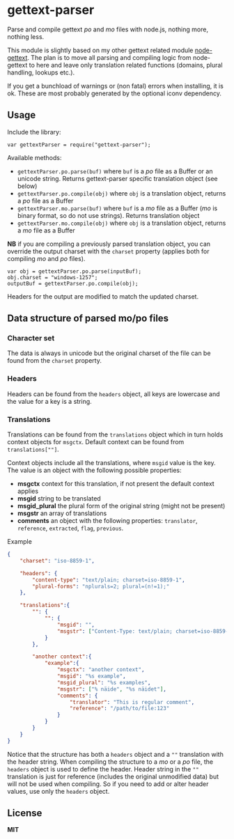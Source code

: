 gettext-parser
==============

Parse and compile gettext *po* and *mo* files with node.js, nothing more, nothing less.

This module is slightly based on my other gettext related module [node-gettext](https://github.com/andris9/node-gettext). The plan is to move all parsing and compiling logic from node-gettext to here and leave only translation related functions (domains, plural handling, lookups etc.). 

If you get a bunchload of warnings or (non fatal) errors when installing, it is ok. These are most probably generated by the optional iconv dependency.

## Usage

Include the library:

    var gettextParser = require("gettext-parser");

Available methods:

  * `gettextParser.po.parse(buf)` where `buf` is a *po* file as a Buffer or an unicode string. Returns gettext-parser specific translation object (see below)
  * `gettextParser.po.compile(obj)` where `obj` is a translation object, returns a *po* file as a Buffer  
  * `gettextParser.mo.parse(buf)` where `buf` is a *mo* file as a Buffer (*mo* is binary format, so do not use strings). Returns translation object
  * `gettextParser.mo.compile(obj)` where `obj` is a translation object, returns a *mo* file as a  Buffer

**NB** if you are compiling a previously parsed translation object, you can override the output charset with the `charset` property (applies both for compiling *mo* and *po* files).

    var obj = gettextParser.po.parse(inputBuf);
    obj.charset = "windows-1257";
    outputBuf = gettextParser.po.compile(obj);

Headers for the output are modified to match the updated charset.

## Data structure of parsed mo/po files

### Character set

The data is always in unicode but the original charset of the file can
be found from the `charset` property.

### Headers

Headers can be found from the `headers` object, all keys are lowercase and the value for a key is a string.

### Translations

Translations can be found from the `translations` object which in turn holds context objects for `msgctx`. Default context can be found from `translations[""]`.

Context objects include all the translations, where `msgid` value is the key. The value is an object with the following possible properties:

  * **msgctx** context for this translation, if not present the default context applies
  * **msgid** string to be translated
  * **msgid_plural** the plural form of the original string (might not be present)
  * **msgstr** an array of translations
  * **comments** an object with the following properties: `translator`, `reference`, `extracted`, `flag`, `previous`. 

Example

```json
{
	"charset": "iso-8859-1",

    "headers": {
        "content-type": "text/plain; charset=iso-8859-1",
        "plural-forms": "nplurals=2; plural=(n!=1);"
    },

    "translations":{
    	"": {
			"": {
                "msgid": "",
                "msgstr": ["Content-Type: text/plain; charset=iso-8859-1\n..."]
			}
		},

    	"another context":{
			"example":{
				"msgctx": "another context",
				"msgid": "%s example",
				"msgid_plural": "%s examples", 
				"msgstr": ["% näide", "%s näidet"],
				"comments": {
					"translator": "This is regular comment",
					"reference": "/path/to/file:123"
				}
			}
		}
    }
}
```

Notice that the structure has both a `headers` object and a `""` translation with the header string. When compiling the structure to a *mo* or a *po* file, the `headers` object is used to define the header. Header string in the `""` translation is just for reference (includes the original unmodified data) but will not be used when compiling. So if you need to add or alter header values, use only the `headers` object.

## License

**MIT**
